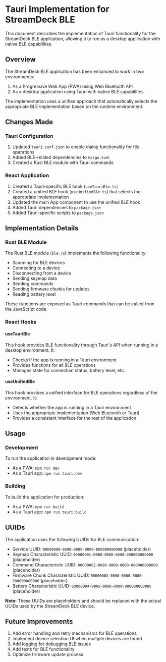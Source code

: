 # Tauri Implementation for StreamDeck BLE

This document describes the implementation of Tauri functionality for the StreamDeck BLE application, allowing it to run as a desktop application with native BLE capabilities.

## Overview

The StreamDeck BLE application has been enhanced to work in two environments:
1. As a Progressive Web App (PWA) using Web Bluetooth API
2. As a desktop application using Tauri with native BLE capabilities

The implementation uses a unified approach that automatically selects the appropriate BLE implementation based on the runtime environment.

## Changes Made

### Tauri Configuration

1. Updated `tauri.conf.json` to enable dialog functionality for file operations
2. Added BLE-related dependencies to `Cargo.toml`
3. Created a Rust BLE module with Tauri commands

### React Application

1. Created a Tauri-specific BLE hook (`useTauriBle.ts`)
2. Created a unified BLE hook (`useUnifiedBle.ts`) that selects the appropriate implementation
3. Updated the main App component to use the unified BLE hook
4. Added Tauri dependencies to `package.json`
5. Added Tauri-specific scripts to `package.json`

## Implementation Details

### Rust BLE Module

The Rust BLE module (`ble.rs`) implements the following functionality:
- Scanning for BLE devices
- Connecting to a device
- Disconnecting from a device
- Sending keymap data
- Sending commands
- Sending firmware chunks for updates
- Reading battery level

These functions are exposed as Tauri commands that can be called from the JavaScript code.

### React Hooks

#### useTauriBle

This hook provides BLE functionality through Tauri's API when running in a desktop environment. It:
- Checks if the app is running in a Tauri environment
- Provides functions for all BLE operations
- Manages state for connection status, battery level, etc.

#### useUnifiedBle

This hook provides a unified interface for BLE operations regardless of the environment. It:
- Detects whether the app is running in a Tauri environment
- Uses the appropriate implementation (Web Bluetooth or Tauri)
- Provides a consistent interface for the rest of the application

## Usage

### Development

To run the application in development mode:
- As a PWA: `npm run dev`
- As a Tauri app: `npm run tauri:dev`

### Building

To build the application for production:
- As a PWA: `npm run build`
- As a Tauri app: `npm run tauri:build`

## UUIDs

The application uses the following UUIDs for BLE communication:
- Service UUID: `00000000-0000-0000-0000-000000000000` (placeholder)
- Keymap Characteristic UUID: `00000001-0000-0000-0000-000000000000` (placeholder)
- Command Characteristic UUID: `00000002-0000-0000-0000-000000000000` (placeholder)
- Firmware Chunk Characteristic UUID: `00000003-0000-0000-0000-000000000000` (placeholder)
- Battery Characteristic UUID: `00000004-0000-0000-0000-000000000000` (placeholder)

**Note:** These UUIDs are placeholders and should be replaced with the actual UUIDs used by the StreamDeck BLE device.

## Future Improvements

1. Add error handling and retry mechanisms for BLE operations
2. Implement device selection UI when multiple devices are found
3. Add logging for debugging BLE issues
4. Add tests for BLE functionality
5. Optimize firmware update process